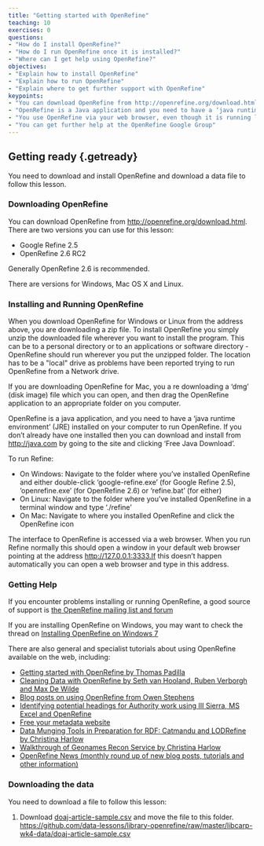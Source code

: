 ```yaml
---
title: "Getting started with OpenRefine"
teaching: 10
exercises: 0
questions:
- "How do I install OpenRefine?"
- "How do I run OpenRefine once it is installed?"
- "Where can I get help using OpenRefine?"
objectives:
- "Explain how to install OpenRefine"
- "Explain how to run OpenRefine"
- "Explain where to get further support with OpenRefine"
keypoints:
- "You can download OpenRefine from http://openrefine.org/download.html"
- "OpenRefine is a Java application and you need to have a ‘java runtime environment’ (JRE) on your computer to use it"
- "You use OpenRefine via your web browser, even though it is running locally on you computer"
- "You can get further help at the OpenRefine Google Group"
---
```

## Getting ready {.getready}
You need to download and install OpenRefine and download a data file to follow this lesson.
### Downloading OpenRefine
You can download OpenRefine from http://openrefine.org/download.html. There are two versions you can use for this lesson:

* Google Refine 2.5
* OpenRefine 2.6 RC2

Generally OpenRefine 2.6 is recommended.

There are versions for Windows, Mac OS X and Linux.

### Installing and Running OpenRefine
When you download OpenRefine for Windows or Linux from the address above, you are downloading a zip file. To install OpenRefine you simply unzip the downloaded file wherever you want to install the program. This can be to a personal directory or to an applications or software directory - OpenRefine should run wherever you put the unzipped folder. The location has to be a "local" drive as problems have been reported trying to run OpenRefine from a Network drive.

If you are downloading OpenRefine for Mac, you a re downloading a ‘dmg’ (disk image) file which you can open, and then drag the OpenRefine application to an appropriate folder on you computer.

OpenRefine is a java application, and you need to have a ‘java runtime environment’ (JRE) installed on your computer to run OpenRefine. If you don’t already have one installed then you can download and install from http://java.com by going to the site and clicking ‘Free Java Download’.

To run Refine:

* On Windows: Navigate to the folder where you’ve installed OpenRefine and either double-click ‘google-refine.exe’ (for Google Refine 2.5), ’openrefine.exe’ (for OpenRefine 2.6) or ‘refine.bat’ (for either)
* On Linux: Navigate to the folder where you’ve installed OpenRefine in a terminal window and type ‘./refine’
* On Mac: Navigate to where you installed OpenRefine and click the OpenRefine icon

The interface to OpenRefine is accessed via a web browser. When you run Refine normally this should open a window in your default web browser pointing at the address http://127.0.0.1:3333.If this doesn’t happen automatically you can open a web browser and type in this address.

### Getting Help
If you encounter problems installing or running OpenRefine, a good source of support is [the OpenRefine mailing list and forum](https://groups.google.com/forum/?fromgroups#!forum/openrefine)

If you are installing OpenRefine on Windows, you may want to check the thread on [Installing OpenRefine on Windows 7](https://groups.google.com/forum/?fromgroups#!searchin/openrefine/64-bit%7Csort:date/openrefine/vUzqJqJ-sAA/Tb2Om9wvaqgJ)

There are also general and specialist tutorials about using OpenRefine available on the web, including:

* [Getting started with OpenRefine by Thomas Padilla](http://thomaspadilla.org/dataprep/)
* [Cleaning Data with OpenRefine by Seth van Hooland, Ruben Verborgh and Max De Wilde](http://programminghistorian.org/lessons/cleaning-data-with-openrefine)
* [Blog posts on using OpenRefine from Owen Stephens](http://www.meanboyfriend.com/overdue_ideas/tag/openrefine/?orderby=date&order=ASC)
* [Identifying potential headings for Authority work using III Sierra, MS Excel and OpenRefine](http://epublications.marquette.edu/lib_fac/81/)
* [Free your metadata website](http://freeyourmetadata.org)
* [Data Munging Tools in Preparation for RDF: Catmandu and LODRefine by Christina Harlow](http://journal.code4lib.org/articles/11013)
* [Walkthrough of Geonames Recon Service by Christina Harlow](http://christinaharlow.com/walkthrough-of-geonames-recon-service/)
* [OpenRefine News (monthly round up of new blog posts, tutorials and other information)](http://openrefine.org/blog.html)

### Downloading the data
You need to download a file to follow this lesson:
1. Download [doaj-article-sample.csv](https://github.com/data-lessons/library-openrefine/raw/gh-pages/data/doaj-article-sample.csv) and move the file to this folder.
https://github.com/data-lessons/library-openrefine/raw/master/libcarp-wk4-data/doaj-article-sample.csv